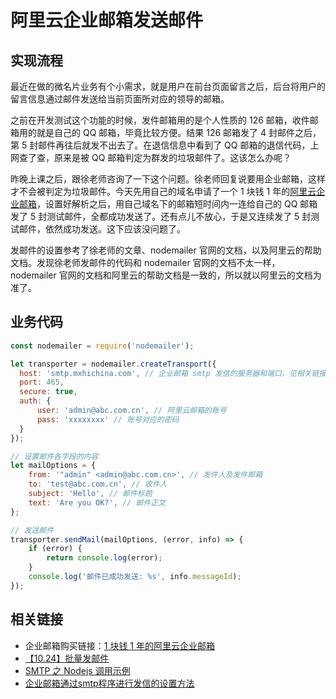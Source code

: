 # 阿里云企业邮箱发送邮件

## 实现流程

最近在做的微名片业务有个小需求，就是用户在前台页面留言之后，后台将用户的留言信息通过邮件发送给当前页面所对应的领导的邮箱。

之前在开发测试这个功能的时候，发件邮箱用的是个人性质的 126 邮箱，收件邮箱用的就是自己的 QQ 邮箱，毕竟比较方便。结果 126 邮箱发了 4 封邮件之后，第 5 封邮件再往后就发不出去了。在退信信息中看到了 QQ 邮箱的退信代码，上网查了查，原来是被 QQ 邮箱判定为群发的垃圾邮件了。这该怎么办呢？

昨晚上课之后，跟徐老师咨询了一下这个问题。徐老师回复说要用企业邮箱，这样才不会被判定为垃圾邮件。今天先用自己的域名申请了一个 1 块钱 1 年的[阿里云企业邮箱](https://wanwang.aliyun.com/mail/freemail/)，设置好解析之后，用自己域名下的邮箱短时间内一连给自己的 QQ 邮箱发了 5 封测试邮件，全都成功发送了。还有点儿不放心，于是又连续发了 5 封测试邮件，依然成功发送。这下应该没问题了。

发邮件的设置参考了徐老师的文章、nodemailer 官网的文档，以及阿里云的帮助文档。发现徐老师发邮件的代码和 nodemailer 官网的文档不太一样，nodemailer 官网的文档和阿里云的帮助文档是一致的，所以就以阿里云的文档为准了。

## 业务代码

```js
const nodemailer = require('nodemailer');

let transporter = nodemailer.createTransport({
  host: 'smtp.mxhichina.com', // 企业邮箱 smtp 发信的服务器和端口，见相关链接的最后一条
  port: 465,
  secure: true,
  auth: {
      user: 'admin@abc.com.cn', // 阿里云邮箱的账号
      pass: 'xxxxxxxx' // 账号对应的密码
  }
});

// 设置邮件各字段的内容
let mailOptions = {
    from: '"admin" <admin@abc.com.cn>', // 发件人及发件邮箱
    to: 'test@abc.com.cn', // 收件人
    subject: 'Hello', // 邮件标题
    text: 'Are you OK?', // 邮件正文
};

// 发送邮件
transporter.sendMail(mailOptions, (error, info) => {
    if (error) {
        return console.log(error);
    }
    console.log('邮件已成功发送: %s', info.messageId);
});
```

## 相关链接

- 企业邮箱购买链接：[1 块钱 1 年的阿里云企业邮箱](https://wanwang.aliyun.com/mail/freemail/)
- [【10.24】批量发邮件](http://xugaoyang.com/post/59eee25998dae164a86e8b8f)
- [SMTP 之 Nodejs 调用示例](https://help.aliyun.com/document_detail/29456.html)
- [企业邮箱通过smtp程序进行发信的设置方法](https://help.aliyun.com/knowledge_detail/36687.html)
